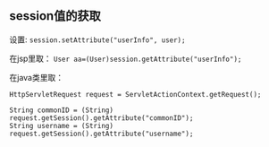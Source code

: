 ## session值的获取

设置:
`session.setAttribute("userInfo", user);`

在jsp里取：
`User aa=(User)session.getAttribute("userInfo");`

在java类里取：
```
HttpServletRequest request = ServletActionContext.getRequest();

String commonID = (String) request.getSession().getAttribute("commonID");
String username = (String) request.getSession().getAttribute("username");
```

